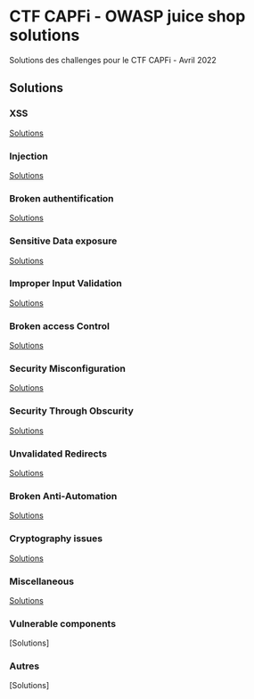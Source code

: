 # CTF CAPFi - OWASP juice shop solutions
Solutions des challenges pour le CTF CAPFi - Avril 2022

## Solutions

### XSS
[Solutions](https://github.com/Loubibi/CTF-CAPFi---Juice-Shop/blob/main/XSS/dom_xss.md)
### Injection
[Solutions](https://github.com/Loubibi/CTF-CAPFi---Juice-Shop/blob/main/Injection/login_admin.md)
### Broken authentification
[Solutions](https://github.com/Loubibi/CTF-CAPFi---Juice-Shop/blob/main/Broken%20Authentification/bjoerns_favorite_pet.md)
### Sensitive Data exposure
[Solutions](https://github.com/Loubibi/CTF-CAPFi---Juice-Shop/blob/main/Sensitive%20Data%20exposure/sensitive_data_solutions.md)
### Improper Input Validation
[Solutions](https://github.com/Loubibi/CTF-CAPFi---Juice-Shop/blob/main/Improper%20Input%20Validation/improper_input_validation_solutions.md)
### Broken access Control
[Solutions](https://github.com/Loubibi/CTF-CAPFi---Juice-Shop/blob/main/Broken%20access%20Control/broken_access_control_solutions.md)
### Security Misconfiguration
[Solutions](https://github.com/Loubibi/CTF-CAPFi---Juice-Shop/tree/main/Security%20Misconfiguration)
### Security Through Obscurity
[Solutions](https://github.com/Loubibi/CTF-CAPFi---Juice-Shop/tree/main/Security%20Through%20Obscurity)
### Unvalidated Redirects
[Solutions](https://github.com/Loubibi/CTF-CAPFi---Juice-Shop/blob/main/Unvalidated%20Redirects/unvalidated_redirects_solutions.md)
### Broken Anti-Automation
[Solutions](https://github.com/Loubibi/CTF-CAPFi---Juice-Shop/blob/main/Broken%20Anti-Automation/broken_anti_automation_solutions.md)
### Cryptography issues
[Solutions](https://github.com/Loubibi/CTF-CAPFi---Juice-Shop/blob/main/Cryptography%20issues/cryptography_issues_solutions.md)
### Miscellaneous
[Solutions](https://github.com/Loubibi/CTF-CAPFi---Juice-Shop/tree/main/Miscellaneous)
### Vulnerable components
[Solutions]
### Autres
[Solutions]
